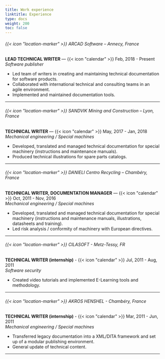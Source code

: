 ```yaml
---
title: Work experience
linktitle: Experience
type: docs
weight: 200
toc: false
---
```




###### {{< icon "location-marker" >}} ARCAD Software – Annecy, France
**LEAD TECHNICAL WRITER** — {{< icon "calendar" >}} Feb, 2018 - Present  
*Software publisher*  
* Led team of writers in creating and maintaining technical documentation for software products.
* Collaborated with international technical and consulting teams in an agile environment.
* Implemented and maintained documentation tools.
----------

###### {{< icon "location-marker" >}} SANDVIK Mining and Construction – Lyon, France
**TECHNICAL WRITER** — {{< icon "calendar" >}} May, 2017 - Jan, 2018  
*Mechanical engineering / Special machines*  
* Developed, translated and managed technical documentation for special machinery (instructions and maintenance manuals).  
* Produced technical illustrations for spare parts catalogs.
----------

###### {{< icon "location-marker" >}} DANIELI Centro Recycling – Chambéry, France  
**TECHNICAL WRITER, DOCUMENTATION MANAGER** — {{< icon "calendar" >}} Oct, 2011 - Nov, 2016  
*Mechanical engineering / Special machines*  
* Developed, translated and managed technical documentation for special machinery (instructions and maintenance manuals, illustrations, datasheets and training).
* Led risk analysis / conformity of machinery with European directives.
----------

###### {{< icon "location-marker" >}} CILASOFT - Metz-Tessy, FR  
**TECHNICAL WRITER (internship)** - {{< icon "calendar" >}} Jul, 2011 - Aug, 2011  
*Software security*  
* Created video tutorials and implemented E-Learning tools and methodology.  
----------

###### {{< icon "location-marker" >}} AKROS HENSHEL - Chambéry, France  
**TECHNICAL WRITER (internship)** - {{< icon "calendar" >}} Mar, 2011 - Jun, 2011  
*Mechanical engineering / Special machines*  
* Transferred legacy documentation into a XML/DITA framework and set up of a modular publishing environment.
* General update of technical content.
----------